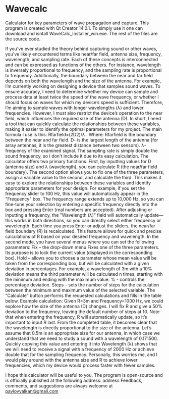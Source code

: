 # Wavecalc
Calculator for key parameters of wave propagation and capture. This program is created with Qt Creator 14.0.1. To simply use it one can download and isntall WaveCalc_Installer_win.exe. The rest of the files are the source code.

If you've ever studied the theory behind capturing sound or other waves, you've likely encountered terms like near/far field, antenna size, frequency, wavelength, and sampling rate. Each of these concepts is interconnected and can be expressed as functions of the others. For instance, wavelength is inversely proportional to frequency, and the sampling rate is proportional to frequency. Additionally, the boundary between the near and far field depends on both the wavelength and the size of the antenna.
For example, I’m currently working on designing a device that samples sound waves. To ensure accuracy, I need to determine whether my device can sample and process data at least twice the speed of the wave frequency, or whether I should focus on waves for which my device’s speed is sufficient. Therefore, I’m aiming to sample waves with longer wavelengths (λ) and lower frequencies. However, I must also restrict the device’s operation to the near field, which influences the required size of the antenna (D).
In short, I need a tool that can quickly calculate the relationships between these variables, making it easier to identify the optimal parameters for my project. 
The main formula I use is this: Rfarfield=(2D2)/λ .
Where:
Rfarfield is the boundary between the near and far field. 
D- is the largest length of the antenna (for array antennas, it is the greatest distance between two sensors).
λ- frequency of the examined signal. 
The sampling rate is simply double the sound frequency, so I don't include it due to its easy calculation. 
The calculator offers two primary functions. First, by inputting values for D (antenna size) and λ (wavelength), you can calculate R (the near/far field boundary). The second option allows you to fix one of the three parameters, assign a variable value to the second, and calculate the third. This makes it easy to explore the relationships between these variables and identify appropriate parameters for your design.
For example, if you set the frequency slider to 100 Hz, this value will automatically appear in the "Frequency" box. The frequency range extends up to 10,000 Hz, so you can fine-tune your selection by entering a specific frequency directly into the box and pressing Enter (real numbers are accepted).
After adjusting or inputting a frequency, the "Wavelength (λ)" field will automatically update—this works in both directions, so you can directly select either frequency or wavelength. Each time you press Enter or adjust the sliders, the near/far field boundary (R) is recalculated. This feature allows for quick and precise calculations of R based on your desired frequency and wavelength.
In the second mode, you have several menus where you can set the following parameters: 
Fix – the drop-down menu Fixes one of the three parameters. Its purpose is to lock the current value (displayed in the corresponding box). 
Hold – allows you to choose a parameter whose mean value will be taken from the corresponding box, but will be calculated with a given deviation in percentages. For example, a wavelength of 3m with a 10% deviation means the third parameter will be calculated n times, starting with the minimum and ending with the maximum value. 
% - controls the percentage deviation. 
Steps – sets the number of steps for the calculation between the minimum and maximum value of the selected variable. 
The “Calculate” button performs the requested calculations and fills in the table below. 
Example calculation: Given R=3m and Frequency=1000 Hz, we could explore how the size of the antenna (D) changes. I will fix R and give a 50% deviation to the frequency, leaving the default number of steps at 10. Note that when entering the frequency, R will automatically update, so it’s important to input R last. From the completed table, it becomes clear that the wavelength is directly proportional to the size of the antenna. Let’s assume that 0.5m is an appropriate size for our antenna, in which case we understand that we need to study a sound with a wavelength of 0.171500. Quickly copying this value and entering it into Wavelength (λ) shows that we will need to receive a signal with a frequency of 2000 Hz or achieve double that for the sampling frequency. Personally, this worries me, and I would play around with the antenna size and R to achieve lower frequencies, which my device would process faster with fewer samples. 

I hope this calculator will be useful to you. The program is open-source and is officially published at the following address:
address
Feedback, comments, and suggestions are always welcome at pavlovvalkan@gmail.com 
